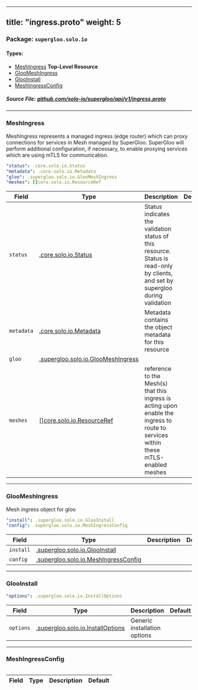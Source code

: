 
---
title: "ingress.proto"
weight: 5
---

<!-- Code generated by solo-kit. DO NOT EDIT. -->


### Package: `supergloo.solo.io` 
#### Types:


- [MeshIngress](#meshingress) **Top-Level Resource**
- [GlooMeshIngress](#gloomeshingress)
- [GlooInstall](#glooinstall)
- [MeshIngressConfig](#meshingressconfig)
  



##### Source File: [github.com/solo-io/supergloo/api/v1/ingress.proto](https://github.com/solo-io/supergloo/blob/master/api/v1/ingress.proto)





---
### MeshIngress

 
MeshIngress represents a managed ingress (edge router) which can proxy connections
for services in Mesh managed by SuperGloo. SuperGloo will perform additional configuration,
if necessary, to enable proxying services which are using mTLS for communication.

```yaml
"status": .core.solo.io.Status
"metadata": .core.solo.io.Metadata
"gloo": .supergloo.solo.io.GlooMeshIngress
"meshes": []core.solo.io.ResourceRef

```

| Field | Type | Description | Default |
| ----- | ---- | ----------- |----------- | 
| `status` | [.core.solo.io.Status](../../../../solo-kit/api/v1/status.proto.sk#status) | Status indicates the validation status of this resource. Status is read-only by clients, and set by supergloo during validation |  |
| `metadata` | [.core.solo.io.Metadata](../../../../solo-kit/api/v1/metadata.proto.sk#metadata) | Metadata contains the object metadata for this resource |  |
| `gloo` | [.supergloo.solo.io.GlooMeshIngress](../ingress.proto.sk#gloomeshingress) |  |  |
| `meshes` | [[]core.solo.io.ResourceRef](../../../../solo-kit/api/v1/ref.proto.sk#resourceref) | reference to the Mesh(s) that this ingress is acting upon enable the ingress to route to services within these mTLS-enabled meshes |  |




---
### GlooMeshIngress

 
Mesh ingress object for gloo

```yaml
"install": .supergloo.solo.io.GlooInstall
"config": .supergloo.solo.io.MeshIngressConfig

```

| Field | Type | Description | Default |
| ----- | ---- | ----------- |----------- | 
| `install` | [.supergloo.solo.io.GlooInstall](../ingress.proto.sk#glooinstall) |  |  |
| `config` | [.supergloo.solo.io.MeshIngressConfig](../ingress.proto.sk#meshingressconfig) |  |  |




---
### GlooInstall



```yaml
"options": .supergloo.solo.io.InstallOptions

```

| Field | Type | Description | Default |
| ----- | ---- | ----------- |----------- | 
| `options` | [.supergloo.solo.io.InstallOptions](../mesh.proto.sk#installoptions) | Generic installation options |  |




---
### MeshIngressConfig



```yaml

```

| Field | Type | Description | Default |
| ----- | ---- | ----------- |----------- | 





<!-- Start of HubSpot Embed Code -->
<script type="text/javascript" id="hs-script-loader" async defer src="//js.hs-scripts.com/5130874.js"></script>
<!-- End of HubSpot Embed Code -->
